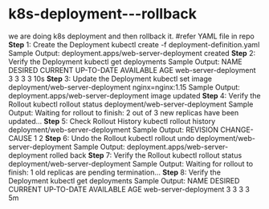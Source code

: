 # k8s-deployment---rollback
we are doing k8s deployment and then rollback it.
#refer YAML file in repo 
**Step** 1: Create the Deployment
kubectl create -f deployment-definition.yaml
Sample Output:
deployment.apps/web-server-deployment created
**Step** 2: Verify the Deployment
kubectl get deployments
Sample Output:
NAME DESIRED CURRENT UP-TO-DATE AVAILABLE AGE
web-server-deployment 3 3 3 3 10s
**Step** 3: Update the Deployment
kubectl set image deployment/web-server-deployment nginx=nginx:1.15
Sample Output:
deployment.apps/web-server-deployment image updated
**Step** 4: Verify the Rollout
kubectl rollout status deployment/web-server-deployment
Sample Output:
Waiting for rollout to finish: 2 out of 3 new replicas have been updated...
**Step** 5: Check Rollout History
kubectl rollout history deployment/web-server-deployment
Sample Output:
REVISION CHANGE-CAUSE
1 <none>
2 <none>
**Step** 6: Undo the Rollout
kubectl rollout undo deployment/web-server-deployment
Sample Output:
deployment.apps/web-server-deployment rolled back
**Step** 7: Verify the Rollout
kubectl rollout status deployment/web-server-deployment
Sample Output:
Waiting for rollout to finish: 1 old replicas are pending termination...
**Step** 8: Verify the Deployment
kubectl get deployments
Sample Output:
NAME DESIRED CURRENT UP-TO-DATE AVAILABLE AGE
web-server-deployment 3 3 3 3 5m
